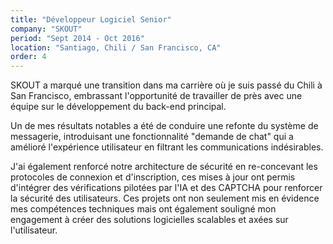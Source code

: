 ```yaml
---
title: "Développeur Logiciel Senior"
company: "SKOUT"
period: "Sept 2014 - Oct 2016"
location: "Santiago, Chili / San Francisco, CA"
order: 4
---
```


SKOUT a marqué une transition dans ma carrière où je suis passé du Chili à San Francisco, embrassant l'opportunité de travailler de près avec une équipe sur le développement du back-end principal.

Un de mes résultats notables a été de conduire une refonte du système de messagerie, introduisant une fonctionnalité "demande de chat" qui a amélioré l'expérience utilisateur en filtrant les communications indésirables.

J'ai également renforcé notre architecture de sécurité en re-concevant les protocoles de connexion et d'inscription, ces mises à jour ont permis d'intégrer des vérifications pilotées par l'IA et des CAPTCHA pour renforcer la sécurité des utilisateurs. Ces projets ont non seulement mis en évidence mes compétences techniques mais ont également souligné mon engagement à créer des solutions logicielles scalables et axées sur l'utilisateur.